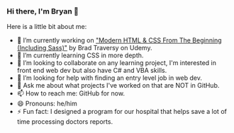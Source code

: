 ### Hi there, I'm Bryan 👋

<!--
**lundeen-bryan/lundeen-bryan** is a ✨ _special_ ✨ repository because its `README.md` (this file) appears on your GitHub profile.
-->

Here is a little bit about me:

- 🔭 I’m currently working on ["Modern HTML & CSS From The Beginning (Including Sass)"](https://www.udemy.com/course/modern-html-css-from-the-beginning/) by Brad Traversy on Udemy.
- 🌱 I’m currently learning CSS in more depth.
- 👯 I’m looking to collaborate on any learning project, I'm interested in front end web dev but also have C# and VBA skills.
- 🤔 I’m looking for help with finding an entry level job in web dev.
- 💬 Ask me about what projects I've worked on that are NOT in GitHub.
- 📫 How to reach me: GitHub for now. 
- 😄 Pronouns: he/him
- ⚡ Fun fact: I designed a program for our hospital that helps save a lot of time processing doctors reports.

